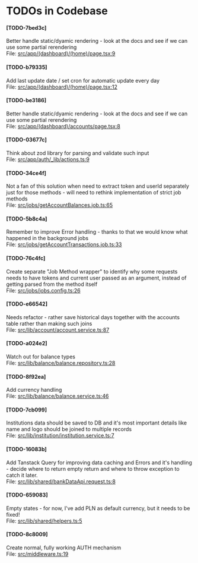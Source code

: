 # TODOs in Codebase

#### [TODO-7bed3c]
Better handle static/dyamic rendering - look at the docs and see if we can use some partial rerendering<br/>
File: [src/app/(dashboard)/(home)/page.tsx:9](./src/app/(dashboard)/(home)/page.tsx#L9)

#### [TODO-b79335]
Add last update date / set cron for automatic update every day<br/>
File: [src/app/(dashboard)/(home)/page.tsx:12](./src/app/(dashboard)/(home)/page.tsx#L12)

#### [TODO-be3186]
Better handle static/dyamic rendering - look at the docs and see if we can use some partial rerendering<br/>
File: [src/app/(dashboard)/accounts/page.tsx:8](./src/app/(dashboard)/accounts/page.tsx#L8)

#### [TODO-03677c]
Think about zod library for parsing and validate such input<br/>
File: [src/app/auth/_lib/actions.ts:9](./src/app/auth/_lib/actions.ts#L9)

#### [TODO-34ce4f]
Not a fan of this solution when need to extract token and userId separately just for those methods - will need to rethink implementation of strict job methods<br/>
File: [src/jobs/getAccountBalances.job.ts:65](./src/jobs/getAccountBalances.job.ts#L65)

#### [TODO-5b8c4a]
Remember to improve Error handling - thanks to that we would know what happened in the background jobs<br/>
File: [src/jobs/getAccountTransactions.job.ts:33](./src/jobs/getAccountTransactions.job.ts#L33)

#### [TODO-76c4fc]
Create separate "Job Method wrapper" to identify why some requests needs to have tokens and current user passed as an argument, instead of getting parsed from the method itself<br/>
File: [src/jobs/jobs.config.ts:26](./src/jobs/jobs.config.ts#L26)

#### [TODO-e66542]
Needs refactor - rather save historical days together with the accounts table rather than making such joins<br/>
File: [src/lib/account/account.service.ts:87](./src/lib/account/account.service.ts#L87)

#### [TODO-a024e2]
Watch out for balance types<br/>
File: [src/lib/balance/balance.repository.ts:28](./src/lib/balance/balance.repository.ts#L28)

#### [TODO-8f92ea]
Add currency handling<br/>
File: [src/lib/balance/balance.service.ts:46](./src/lib/balance/balance.service.ts#L46)

#### [TODO-7cb099]
Institutions data should be saved to DB and it's most important details like name and logo should be joined to multiple records<br/>
File: [src/lib/institution/institution.service.ts:7](./src/lib/institution/institution.service.ts#L7)

#### [TODO-16083b]
Add Tanstack Query for improving data caching and Errors and it's handling - decide where to return empty return and where to throw exception to catch it later.<br/>
File: [src/lib/shared/bankDataApi.request.ts:8](./src/lib/shared/bankDataApi.request.ts#L8)

#### [TODO-659083]
Empty states - for now, I've add PLN as default currency, but it needs to be fixed!<br/>
File: [src/lib/shared/helpers.ts:5](./src/lib/shared/helpers.ts#L5)

#### [TODO-8c8009]
Create normal, fully working AUTH mechanism<br/>
File: [src/middleware.ts:19](./src/middleware.ts#L19)
